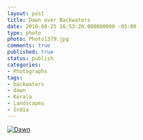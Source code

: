 ```yaml
---
layout: post
title: Dawn over Backwaters
date: 2010-08-25 16:53:28.000000000 -05:00
type: photo
photo: Photo1379.jpg
comments: true
published: true
status: publish
categories:
- Photographs
tags:
- backwaters
- dawn
- Kerala
- Landscapes
- India
---
```

<p><a href="http://wp.me/pYkEV-2r"><img src="{{ site.url }}/assets/images/Photo1379.jpg" alt="Dawn" /></a></p>
